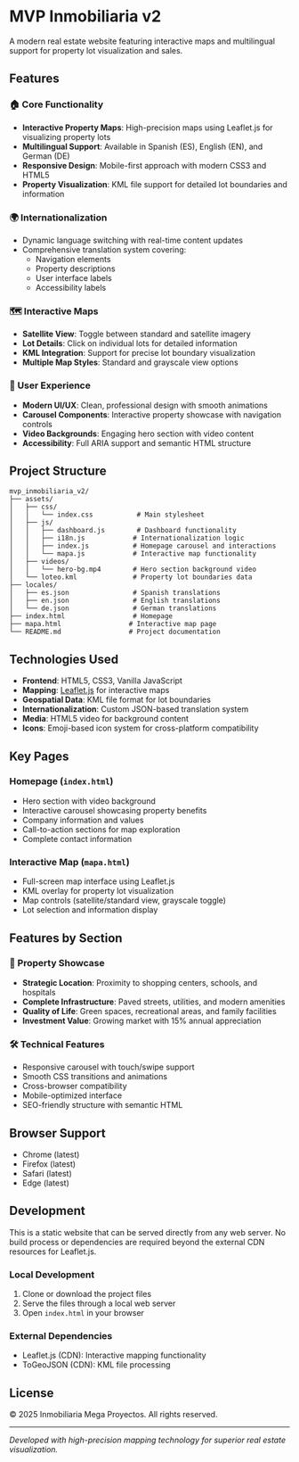 # MVP Inmobiliaria v2

A modern real estate website featuring interactive maps and multilingual support for property lot visualization and sales.

## Features

### 🏠 Core Functionality
- **Interactive Property Maps**: High-precision maps using Leaflet.js for visualizing property lots
- **Multilingual Support**: Available in Spanish (ES), English (EN), and German (DE)
- **Responsive Design**: Mobile-first approach with modern CSS3 and HTML5
- **Property Visualization**: KML file support for detailed lot boundaries and information

### 🌍 Internationalization
- Dynamic language switching with real-time content updates
- Comprehensive translation system covering:
  - Navigation elements
  - Property descriptions
  - User interface labels
  - Accessibility labels

### 🗺️ Interactive Maps
- **Satellite View**: Toggle between standard and satellite imagery
- **Lot Details**: Click on individual lots for detailed information
- **KML Integration**: Support for precise lot boundary visualization
- **Multiple Map Styles**: Standard and grayscale view options

### 🎨 User Experience
- **Modern UI/UX**: Clean, professional design with smooth animations
- **Carousel Components**: Interactive property showcase with navigation controls
- **Video Backgrounds**: Engaging hero section with video content
- **Accessibility**: Full ARIA support and semantic HTML structure

## Project Structure

```
mvp_inmobiliaria_v2/
├── assets/
│   ├── css/
│   │   └── index.css           # Main stylesheet
│   ├── js/
│   │   ├── dashboard.js        # Dashboard functionality
│   │   ├── i18n.js            # Internationalization logic
│   │   ├── index.js           # Homepage carousel and interactions
│   │   └── mapa.js            # Interactive map functionality
│   ├── videos/
│   │   └── hero-bg.mp4        # Hero section background video
│   └── loteo.kml              # Property lot boundaries data
├── locales/
│   ├── es.json                # Spanish translations
│   ├── en.json                # English translations
│   └── de.json                # German translations
├── index.html                 # Homepage
├── mapa.html                 # Interactive map page
└── README.md                 # Project documentation
```

## Technologies Used

- **Frontend**: HTML5, CSS3, Vanilla JavaScript
- **Mapping**: [Leaflet.js](https://leafletjs.com/) for interactive maps
- **Geospatial Data**: KML file format for lot boundaries
- **Internationalization**: Custom JSON-based translation system
- **Media**: HTML5 video for background content
- **Icons**: Emoji-based icon system for cross-platform compatibility

## Key Pages

### Homepage (`index.html`)
- Hero section with video background
- Interactive carousel showcasing property benefits
- Company information and values
- Call-to-action sections for map exploration
- Complete contact information

### Interactive Map (`mapa.html`)
- Full-screen map interface using Leaflet.js
- KML overlay for property lot visualization
- Map controls (satellite/standard view, grayscale toggle)
- Lot selection and information display

## Features by Section

### 🏡 Property Showcase
- **Strategic Location**: Proximity to shopping centers, schools, and hospitals
- **Complete Infrastructure**: Paved streets, utilities, and modern amenities
- **Quality of Life**: Green spaces, recreational areas, and family facilities
- **Investment Value**: Growing market with 15% annual appreciation

### 🛠️ Technical Features
- Responsive carousel with touch/swipe support
- Smooth CSS transitions and animations
- Cross-browser compatibility
- Mobile-optimized interface
- SEO-friendly structure with semantic HTML

## Browser Support

- Chrome (latest)
- Firefox (latest)
- Safari (latest)
- Edge (latest)

## Development

This is a static website that can be served directly from any web server. No build process or dependencies are required beyond the external CDN resources for Leaflet.js.

### Local Development
1. Clone or download the project files
2. Serve the files through a local web server
3. Open `index.html` in your browser

### External Dependencies
- Leaflet.js (CDN): Interactive mapping functionality
- ToGeoJSON (CDN): KML file processing

## License

© 2025 Inmobiliaria Mega Proyectos. All rights reserved.

---

*Developed with high-precision mapping technology for superior real estate visualization.*